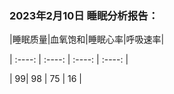 
###   2023年2月10日  睡眠分析报告：

 |睡眠质量|血氧饱和|睡眠心率|呼吸速率|

 | :----: | :----: | :----: | :----: | 

 | 99| 98 | 75 | 16 |



